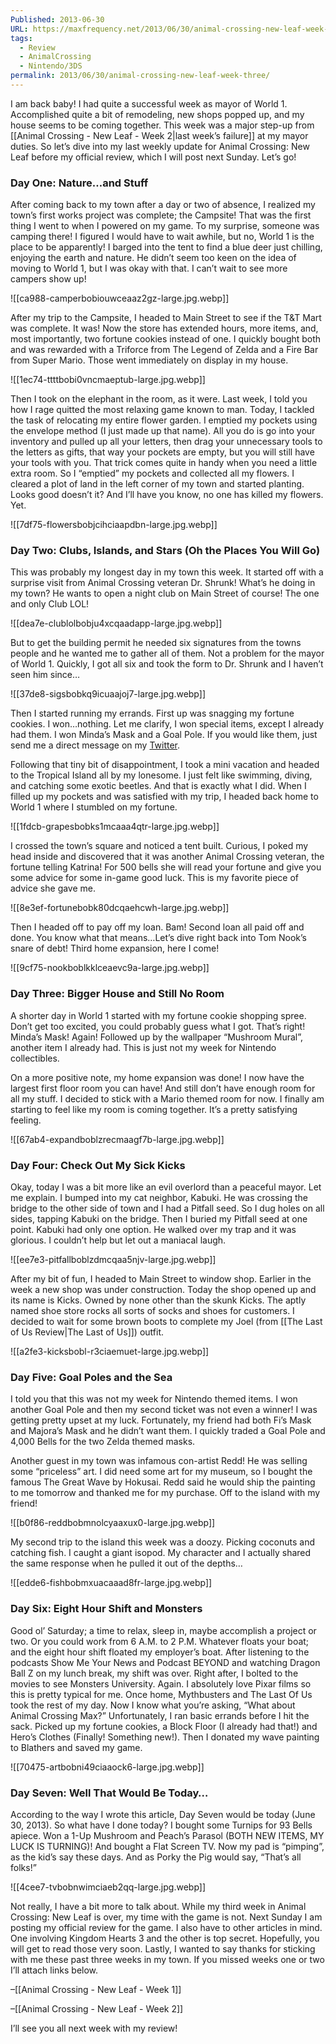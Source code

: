 ```yaml
---
Published: 2013-06-30
URL: https://maxfrequency.net/2013/06/30/animal-crossing-new-leaf-week-three/
tags:
  - Review
  - AnimalCrossing
  - Nintendo/3DS
permalink: 2013/06/30/animal-crossing-new-leaf-week-three/
---
```

I am back baby! I had quite a successful week as mayor of World 1. Accomplished quite a bit of remodeling, new shops popped up, and my house seems to be coming together. This week was a major step-up from [[Animal Crossing - New Leaf - Week 2|last week’s failure]] at my mayor duties. So let’s dive into my last weekly update for Animal Crossing: New Leaf before my official review, which I will post next Sunday. Let’s go!

### Day One: Nature…and Stuff

After coming back to my town after a day or two of absence, I realized my town’s first works project was complete; the Campsite! That was the first thing I went to when I powered on my game. To my surprise, someone was camping there! I figured I would have to wait awhile, but no, World 1 is the place to be apparently! I barged into the tent to find a blue deer just chilling, enjoying the earth and nature. He didn’t seem too keen on the idea of moving to World 1, but I was okay with that. I can’t wait to see more campers show up!

![[ca988-camperbobiouwceaaz2gz-large.jpg.webp]]

After my trip to the Campsite, I headed to Main Street to see if the T&T Mart was complete. It was! Now the store has extended hours, more items, and, most importantly, two fortune cookies instead of one. I quickly bought both and was rewarded with a Triforce from The Legend of Zelda and a Fire Bar from Super Mario. Those went immediately on display in my house.

![[1ec74-ttttbobi0vncmaeptub-large.jpg.webp]]

Then I took on the elephant in the room, as it were. Last week, I told you how I rage quitted the most relaxing game known to man. Today, I tackled the task of relocating my entire flower garden. I emptied my pockets using the envelope method (I just made up that name). All you do is go into your inventory and pulled up all your letters, then drag your unnecessary tools to the letters as gifts, that way your pockets are empty, but you will still have your tools with you. That trick comes quite in handy when you need a little extra room. So I “emptied” my pockets and collected all my flowers. I cleared a plot of land in the left corner of my town and started planting. Looks good doesn’t it? And I’ll have you know, no one has killed my flowers. Yet.

![[7df75-flowersbobjcihciaapdbn-large.jpg.webp]]

### Day Two: Clubs, Islands, and Stars (Oh the Places You Will Go)

This was probably my longest day in my town this week. It started off with a surprise visit from Animal Crossing veteran Dr. Shrunk! What’s he doing in my town? He wants to open a night club on Main Street of course! The one and only Club LOL!

![[dea7e-clublolbobju4xcqaadapp-large.jpg.webp]]

But to get the building permit he needed six signatures from the towns people and he wanted me to gather all of them. Not a problem for the mayor of World 1. Quickly, I got all six and took the form to Dr. Shrunk and I haven’t seen him since…

![[37de8-sigsbobkq9icuaajoj7-large.jpg.webp]]

Then I started running my errands. First up was snagging my fortune cookies. I won…nothing. Let me clarify, I won special items, except I already had them. I won Minda’s Mask and a Goal Pole. If you would like them, just send me a direct message on my [Twitter](https://twitter.com/GoLeftGaming).

Following that tiny bit of disappointment, I took a mini vacation and headed to the Tropical Island all by my lonesome. I just felt like swimming, diving, and catching some exotic beetles. And that is exactly what I did. When I filled up my pockets and was satisfied with my trip, I headed back home to World 1 where I stumbled on my fortune.

![[1fdcb-grapesbobks1mcaaa4qtr-large.jpg.webp]]

I crossed the town’s square and noticed a tent built. Curious, I poked my head inside and discovered that it was another Animal Crossing veteran, the fortune telling Katrina! For 500 bells she will read your fortune and give you some advice for some in-game good luck. This is my favorite piece of advice she gave me.

![[8e3ef-fortunebobk80dcqaehcwh-large.jpg.webp]]

Then I headed off to pay off my loan. Bam! Second loan all paid off and done. You know what that means…Let’s dive right back into Tom Nook’s snare of debt! Third home expansion, here I come!

![[9cf75-nookboblkklceaevc9a-large.jpg.webp]]

### Day Three: Bigger House and Still No Room

A shorter day in World 1 started with my fortune cookie shopping spree. Don’t get too excited, you could probably guess what I got. That’s right! Minda’s Mask! Again! Followed up by the wallpaper “Mushroom Mural”, another item I already had. This is just not my week for Nintendo collectibles.

On a more positive note, my home expansion was done! I now have the largest first floor room you can have! And still don’t have enough room for all my stuff. I decided to stick with a Mario themed room for now. I finally am starting to feel like my room is coming together. It’s a pretty satisfying feeling.

![[67ab4-expandboblzrecmaagf7b-large.jpg.webp]]

### Day Four: Check Out My Sick Kicks

Okay, today I was a bit more like an evil overlord than a peaceful mayor. Let me explain. I bumped into my cat neighbor, Kabuki. He was crossing the bridge to the other side of town and I had a Pitfall seed. So I dug holes on all sides, tapping Kabuki on the bridge. Then I buried my Pitfall seed at one point. Kabuki had only one option. He walked over my trap and it was glorious. I couldn’t help but let out a maniacal laugh.

![[ee7e3-pitfallboblzdmcqaa5njv-large.jpg.webp]]

After my bit of fun, I headed to Main Street to window shop. Earlier in the week a new shop was under construction. Today the shop opened up and its name is Kicks. Owned by none other than the skunk Kicks. The aptly named shoe store rocks all sorts of socks and shoes for customers. I decided to wait for some brown boots to complete my Joel (from [[The Last of Us Review|The Last of Us]]) outfit.

![[a2fe3-kicksbobl-r3ciaemuet-large.jpg.webp]]

### Day Five: Goal Poles and the Sea

I told you that this was not my week for Nintendo themed items. I won another Goal Pole and then my second ticket was not even a winner! I was getting pretty upset at my luck. Fortunately, my friend had both Fi’s Mask and Majora’s Mask and he didn’t want them. I quickly traded a Goal Pole and 4,000 Bells for the two Zelda themed masks.

Another guest in my town was infamous con-artist Redd! He was selling some “priceless” art. I did need some art for my museum, so I bought the famous The Great Wave by Hokusai. Redd said he would ship the painting to me tomorrow and thanked me for my purchase. Off to the island with my friend!

![[b0f86-reddbobmnolcyaaxux0-large.jpg.webp]]

My second trip to the island this week was a doozy. Picking coconuts and catching fish. I caught a giant isopod. My character and I actually shared the same response when he pulled it out of the depths…

![[edde6-fishbobmxuacaaad8fr-large.jpg.webp]]

### Day Six: Eight Hour Shift and Monsters

Good ol’ Saturday; a time to relax, sleep in, maybe accomplish a project or two. Or you could work from 6 A.M. to 2 P.M. Whatever floats your boat; and the eight hour shift floated my employer’s boat. After listening to the podcasts Show Me Your News and Podcast BEYOND and watching Dragon Ball Z on my lunch break, my shift was over. Right after, I bolted to the movies to see Monsters University. Again. I absolutely love Pixar films so this is pretty typical for me. Once home, Mythbusters and The Last Of Us took the rest of my day. Now I know what you’re asking, “What about Animal Crossing Max?” Unfortunately, I ran basic errands before I hit the sack. Picked up my fortune cookies, a Block Floor (I already had that!) and Hero’s Clothes (Finally! Something new!). Then I donated my wave painting to Blathers and saved my game.

![[70475-artbobni49ciaaock6-large.jpg.webp]]

### Day Seven: Well That Would Be Today…

According to the way I wrote this article, Day Seven would be today (June 30, 2013). So what have I done today? I bought some Turnips for 93 Bells apiece. Won a 1-Up Mushroom and Peach’s Parasol (BOTH NEW ITEMS, MY LUCK IS TURNING)! And bought a Flat Screen TV. Now my pad is “pimping”, as the kid’s say these days. And as Porky the Pig would say, “That’s all folks!”

![[4cee7-tvbobnwimciaeb2qq-large.jpg.webp]]

Not really, I have a bit more to talk about. While my third week in Animal Crossing: New Leaf is over, my time with the game is not. Next Sunday I am posting my official review for the game. I also have to other articles in mind. One involving Kingdom Hearts 3 and the other is top secret. Hopefully, you will get to read those very soon. Lastly, I wanted to say thanks for sticking with me these past three weeks in my town. If you missed weeks one or two I’ll attach links below.

–[[Animal Crossing - New Leaf - Week 1]]

–[[Animal Crossing - New Leaf - Week 2]]

I’ll see you all next week with my review!